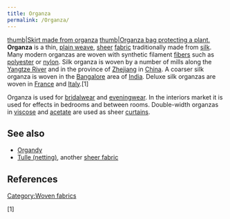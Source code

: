 ```yaml
---
title: Organza
permalink: /Organza/
---
```


[thumb\|Skirt made from organza](/File:Organza_skirt_2.jpg "wikilink")
[thumb\|Organza bag protecting a
plant.](/File:ChilliJimmyNardello-0668_(5219903299).jpg "wikilink")
**Organza** is a thin, [plain weave](/plain_weave "wikilink"),
[sheer](/Sheer_fabric "wikilink") [fabric](/textile "wikilink")
traditionally made from [silk](/silk "wikilink"). Many modern organzas
are woven with synthetic filament [fibers](/fiber "wikilink") such as
[polyester](/polyester "wikilink") or [nylon](/nylon "wikilink"). Silk
organza is woven by a number of mills along the [Yangtze
River](/Yangtze_River "wikilink") and in the province of
[Zhejiang](/Zhejiang "wikilink") in [China](/China "wikilink"). A
coarser silk organza is woven in the [Bangalore](/Bangalore "wikilink")
area of [India](/India "wikilink"). Deluxe silk organzas are woven in
[France](/France "wikilink") and [Italy](/Italy "wikilink").[1]

Organza is used for [bridalwear](/Wedding_dress "wikilink") and
[eveningwear](/Formal_wear "wikilink"). In the interiors market it is
used for effects in bedrooms and between rooms. Double-width organzas in
[viscose](/viscose "wikilink") and
[acetate](/Cellulose_acetate "wikilink") are used as sheer
[curtains](/curtain "wikilink").

## See also

-   [Organdy](/Organdy "wikilink")
-   [Tulle (netting)](/Tulle_(netting) "wikilink"), another [sheer
    fabric](/sheer_fabric "wikilink")

## References

[Category:Woven fabrics](/Category:Woven_fabrics "wikilink")

[1]